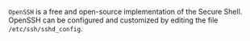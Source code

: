 `OpenSSH` is a free and open-source implementation of the Secure Shell.
OpenSSH can be configured and customized by editing the file `/etc/ssh/sshd_config`.